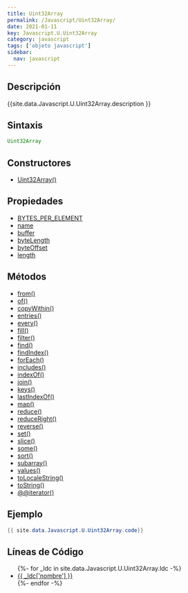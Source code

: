 ```yaml
---
title: Uint32Array
permalink: /Javascript/Uint32Array/
date: 2021-01-11
key: Javascript.U.Uint32Array
category: javascript
tags: ['objeto javascript']
sidebar: 
  nav: javascript
---
```


## Descripción
{{site.data.Javascript.U.Uint32Array.description }}

## Sintaxis
~~~javascript
Uint32Array
~~~

## Constructores
* [Uint32Array()](/Javascript/Uint32Array/Uint32Array/)

## Propiedades
* [BYTES_PER_ELEMENT](/Javascript/Uint32Array/BYTES_PER_ELEMENT)
* [name](/Javascript/Uint32Array/name)
* [buffer](/Javascript/Uint32Array/buffer)
* [byteLength](/Javascript/Uint32Array/byteLength)
* [byteOffset](/Javascript/Uint32Array/byteOffset)
* [length](/Javascript/Uint32Array/length)

## Métodos
* [from()](/Javascript/Uint32Array/from)
* [of()](/Javascript/Uint32Array/of)
* [copyWithin()](/Javascript/Uint32Array/copyWithin)
* [entries()](/Javascript/Uint32Array/entries)
* [every()](/Javascript/Uint32Array/every)
* [fill()](/Javascript/Uint32Array/fill)
* [filter()](/Javascript/Uint32Array/filter)
* [find()](/Javascript/Uint32Array/find)
* [findIndex()](/Javascript/Uint32Array/findIndex)
* [forEach()](/Javascript/Uint32Array/forEach)
* [includes()](/Javascript/Uint32Array/includes)
* [indexOf()](/Javascript/Uint32Array/indexOf)
* [join()](/Javascript/Uint32Array/join)
* [keys()](/Javascript/Uint32Array/keys)
* [lastIndexOf()](/Javascript/Uint32Array/lastIndexOf)
* [map()](/Javascript/Uint32Array/map)
* [reduce()](/Javascript/Uint32Array/reduce)
* [reduceRight()](/Javascript/Uint32Array/reduceRight)
* [reverse()](/Javascript/Uint32Array/reverse)
* [set()](/Javascript/Uint32Array/set)
* [slice()](/Javascript/Uint32Array/slice)
* [some()](/Javascript/Uint32Array/some)
* [sort()](/Javascript/Uint32Array/sort)
* [subarray()](/Javascript/Uint32Array/subarray)
* [values()](/Javascript/Uint32Array/values)
* [toLocaleString()](/Javascript/Uint32Array/toLocaleString)
* [toString()](/Javascript/Uint32Array/toString)
* [@@iterator()](/Javascript/Uint32Array/@@iterator)

## Ejemplo
~~~java
{{ site.data.Javascript.U.Uint32Array.code}}
~~~

## Líneas de Código
<ul>
{%- for _ldc in site.data.Javascript.U.Uint32Array.ldc -%}
   <li>
       <a href="{{_ldc['url'] }}">{{ _ldc['nombre'] }}</a>
   </li>
{%- endfor -%}
</ul>
